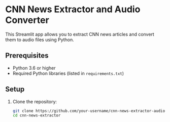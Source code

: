 # CNN News Extractor and Audio Converter

This Streamlit app allows you to extract CNN news articles and convert them to audio files using Python.

## Prerequisites

- Python 3.6 or higher
- Required Python libraries (listed in `requirements.txt`)

## Setup

1. Clone the repository:
   ```bash
   git clone https://github.com/your-username/cnn-news-extractor-audio.git
   cd cnn-news-extractor
